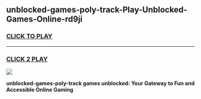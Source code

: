 
## unblocked-games-poly-track-Play-Unblocked-Games-Online-rd9ji
<h3>
<a href="https://premium76.site?title=unblocked-games-poly-track&ref=24A">CLICK TO PLAY</a></h3>
<hr>

<h3>
<a href="https://premium76.site?title=unblocked-games-poly-track&ref=24A">CLICK 2 PLAY</a>
  
</h3>

<a href="https://premium76.site?title=unblocked-games-poly-track&ref=24A"><img src="https://clearcache.store/games.png"></a>


**unblocked-games-poly-track games unblocked: Your Gateway to Fun and Accessible Online Gaming**
